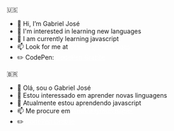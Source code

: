 🇺🇸

- 👋 Hi, I’m Gabriel José
- 👀 I'm interested in learning new languages
- 🌱 I am currently learning javascript
- 📫 Look for me at <a style="color: white;" rel="noopener" href="https://git.io/grabiie" target="_blank" rel="noopener">Grabiie github pages</a>
- ✏️ CodePen: <a style="color: white;" rel="noopener" href="https://codepen.io/Grabiie" target="_blank" rel="noopener">CodePen Grabiie</a>

🇧🇷

- 👋 Olá, sou o Gabriel José
- 👀 Estou interessado em aprender novas linguagens
- 🌱 Atualmente estou aprendendo javascript
- 📫 Me procure em <a style="color: white;" rel="noopener" href="https://git.io/grabiie" target="_blank" rel="noopener">Grabiie github pages</a>
- ✏️ <a style="color: white;" rel="noopener" href="https://codepen.io/Grabiie" target="_blank" rel="noopener">CodePen Grabiie</a>

